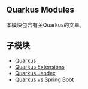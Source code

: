 ## Quarkus Modules

本模块包含有关Quarkus的文章。

## 子模块

+ [Quarkus](quarkus/README.md)
+ [Quarkus Extensions](quarkus-extension/README.md)
+ [Quarkus Jandex](quarkus-jandex/README.md)
+ [Quarkus vs Spring Boot](quarkus-vs-springboot/README.md)